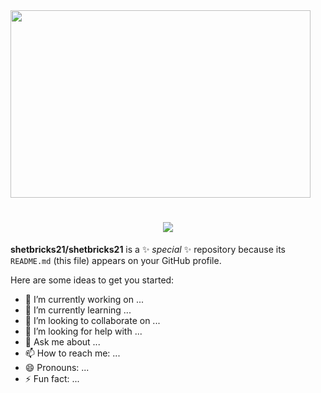 <img style="height:300px; width:50vw; object-fit:fill;" align="center" src="https://images.unsplash.com/photo-1532274402911-5a369e4c4bb5?q=80&w=2070&auto=format&fit=crop&ixlib=rb-4.0.3&ixid=M3wxMjA3fDB8MHxwaG90by1wYWdlfHx8fGVufDB8fHx8fA%3D%3D" />
<h1 align="center">
    <img src="https://readme-typing-svg.herokuapp.com/?font=Acme&size=35&center=true&vCenter=true&width=500&height=70&duration=4000&lines=Hi+There!+👋;+ 😊+I'm+Mark+Allen!+😊; " />
</h1>

**shetbricks21/shetbricks21** is a ✨ _special_ ✨ repository because its `README.md` (this file) appears on your GitHub profile.

Here are some ideas to get you started:

- 🔭 I’m currently working on ...
- 🌱 I’m currently learning ...
- 👯 I’m looking to collaborate on ...
- 🤔 I’m looking for help with ...
- 💬 Ask me about ...
- 📫 How to reach me: ...
- 😄 Pronouns: ...
- ⚡ Fun fact: ...
